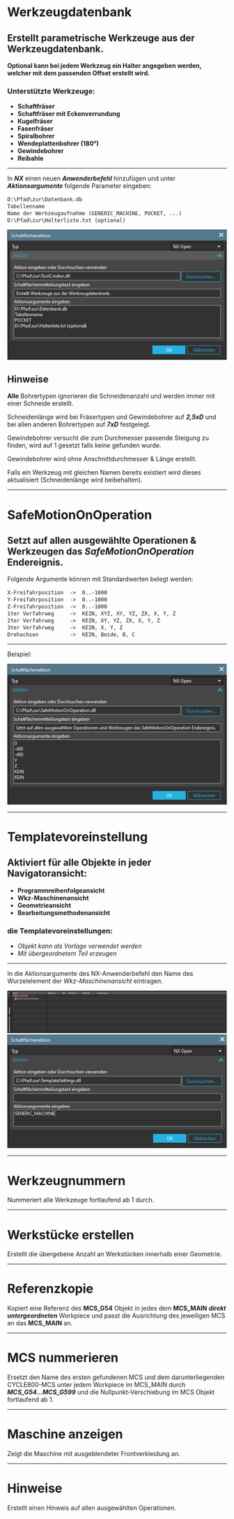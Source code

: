 # Werkzeugdatenbank
## **Erstellt parametrische Werkzeuge aus der Werkzeugdatenbank.**

**Optional kann bei jedem Werkzeug ein Halter angegeben werden, welcher mit dem passenden Offset erstellt wird.**

### Unterstützte Werkzeuge:

- **Schaftfräser**
- **Schaftfräser mit Eckenverrundung**
- **Kugelfräser**
- **Fasenfräser**
- **Spiralbohrer**
- **Wendeplattenbohrer (180°)**
- **Gewindebohrer**
- **Reibahle**

---

In ***NX*** einen neuen ***Anwenderbefehl*** hinzufügen und unter ***Aktionsargumente*** folgende Parameter eingeben:

    D:\Pfad\zur\Datenbank.db
    Tabellenname
    Name der Werkzeugaufnahme (GENERIC_MACHINE, POCKET, ...)
    D:\Pfad\zur\Halterliste.txt (optional)

![Alt text](Assets/Werkzeugdatenbank.png)

## **Hinweise**

**Alle** Bohrertypen ignorieren die Schneidenanzahl und werden immer mit einer Schneide erstellt.

Schneidenlänge wird bei Fräsertypen und Gewindebohrer auf ***2,5xD*** und bei allen anderen Bohrertypen auf ***7xD*** festgelegt.

Gewindebohrer versucht die zum Durchmesser passende Steigung zu finden, wird auf 1 gesetzt falls keine gefunden wurde.

Gewindebohrer wird ohne Anschnittdurchmesser & Länge erstellt.

Falls ein Werkzeug mit gleichen Namen bereits existiert wird dieses aktualisiert (Schneidenlänge wird beibehalten).

---

# SafeMotionOnOperation
Setzt auf allen ausgewählte Operationen & Werkzeugen das ***SafeMotionOnOperation*** Endereignis.
-
Folgende Argumente können mit Standardwerten belegt werden:
    
    X-Freifahrposition  ->  0..-1000
    Y-Freifahrposition  ->  0..-1000
    Z-Freifahrposition  ->  0..-1000
    1ter Verfahrweg     ->  KEIN, XYZ, XY, YZ, ZX, X, Y, Z
    2ter Verfahrweg     ->  KEIN, XY, YZ, ZX, X, Y, Z
    3ter Verfahrweg     ->  KEIN, X, Y, Z
    Drehachsen          ->  KEIN, Beide, B, C

---
Beispiel:

![Alt text](Assets/SafeMotionOnOperation.png)

---

# Templatevoreinstellung
## Aktiviert für alle Objekte in jeder Navigatoransicht:
- **Programmreihenfolgeansicht**
- **Wkz-Maschinenansicht**
- **Geometrieansicht**
- **Bearbeitungsmethodenansicht**

### die Templatevoreinstellungen:
- *Objekt kann als Vorlage verwendet werden*
- *Mit übergeordnetem Teil erzeugen*

---
In die Aktionsargumente des NX-Anwenderbefehl den Name des Wurzelelement der *Wkz-Maschinenansicht* eintragen.

![Alt text](Assets/Templatevoreinstellung_nav_name.png)
![Alt text](Assets/Templatevoreinstellung.png)

---

# Werkzeugnummern
Nummeriert alle Werkzeuge fortlaufend ab 1 durch.

---

# Werkstücke erstellen
Erstellt die übergebene Anzahl an Werkstücken innerhalb einer Geometrie.

---

# Referenzkopie
Kopiert eine Referenz des **MCS_G54** Objekt in jedes dem **MCS_MAIN** ***direkt untergeordneten*** Workpiece und passt die Ausrichtung des jeweiligen MCS an das **MCS_MAIN** an.

---

# MCS nummerieren
Ersetzt den Name des ersten gefundenen MCS und dem darunterliegenden CYCLE800-MCS unter jedem Workpiece im MCS_MAIN durch ***MCS_G54...MCS_G599*** und die Nullpunkt-Verschiebung im MCS Objekt fortlaufend ab 1.

---

# Maschine anzeigen
Zeigt die Maschine mit ausgeblendeter Frontverkleidung an.

---

# Hinweise
Erstellt einen Hinweis auf allen ausgewählten Operationen.
